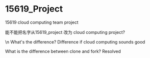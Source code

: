# 15619_Project
15619 cloud computing team project

能不能把名字从15619_project 改为 cloud computing project?

\n
What's the difference? 
Difference if cloud computing sounds good


What is the difference between clone and fork? Resolved
